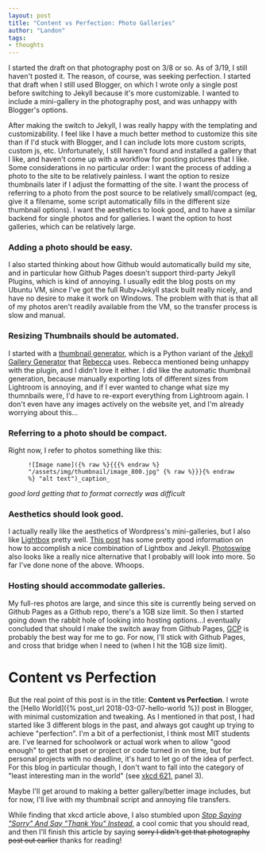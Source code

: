 ```yaml
---
layout: post
title: "Content vs Perfection: Photo Galleries"
author: "Landon"
tags:
- thoughts
---
```


I started the draft on that photography post on 3/8 or so. As of 3/19, I still haven't posted it. The reason, of course, was seeking perfection. I started that draft when I still used Blogger, on which I wrote only a single post before switching to Jekyll because it's more customizable. I wanted to include a mini-gallery in the photography post, and was unhappy with Blogger's options.

After making the switch to Jekyll, I was really happy with the templating and customizability. I feel like I have a much better method to customize this site than if I'd stuck with Blogger, and I can include lots more custom scripts, custom js, etc. Unfortunately, I still haven't found and installed a gallery that I like, and haven't come up with a workflow for posting pictures that I like. Some considerations in no particular order: I want the process of adding a photo to the site to be relatively painless. I want the option to resize thumbnails later if I adjust the formatting of the site. I want the process of referring to a photo from the post source to be relatively small/compact (eg, give it a filename, some script automatically fills in the different size thumbnail options). I want the aesthetics to look good, and to have a similar backend for single photos and for galleries. I want the option to host galleries, which can be relatively large.

### Adding a photo should be easy.

I also started thinking about how Github would automatically build my site, and in particular how Github Pages doesn't support third-party Jekyll Plugins, which is kind of annoying. I usually edit the blog posts on my Ubuntu VM, since I've got the full Ruby+Jekyll stack built really nicely, and have no desire to make it work on Windows. The problem with that is that all of my photos aren't readily available from the VM, so the transfer process is slow and manual.

### Resizing Thumbnails should be automated.
I started with a [thumbnail generator](https://github.com/lycarter/lycarter.github.com/blob/master/scripts/thumbnail_generator.py), which is a Python variant of the [Jekyll Gallery Generator](https://github.com/ggreer/jekyll-gallery-generator) that [Rebecca](https://rebecca.li) uses. Rebecca mentioned being unhappy with the plugin, and I didn't love it either. I did like the automatic thumbnail generation, because manually exporting lots of different sizes from Lightroom is annoying, and if I ever wanted to change what size my thumnbails were, I'd have to re-export everything from Lightroom again. I don't even have any images actively on the website yet, and I'm already worrying about this...

### Referring to a photo should be compact.

Right now, I refer to photos something like this:

<p><figure class="highlight"><pre><code class="language-markdown" data-lang="markdown"><span class="p">![</span><span class="nv">Image name</span><span class="p">](</span><span class="sx">{% raw %}{{{% endraw %}</span> <span class="nn">"/assets/img/thumbnail/image_800.jpg"</span> <span class="sx">{% raw %}}}{% endraw %}</span> "alt text")_caption_</code></pre></figure><em>good lord getting that to format correctly was difficult</em></p>


### Aesthetics should look good.

I actually really like the aesthetics of Wordpress's mini-galleries, but I also like [Lightbox](http://lokeshdhakar.com/projects/lightbox2/) pretty well. [This post](https://christianspecht.de/2014/03/08/generating-an-image-gallery-with-jekyll-and-lightbox2/) has some pretty good information on how to accomplish a nice combination of Lightbox and Jekyll. [Photoswipe](http://photoswipe.com/) also looks like a really nice alternative that I probably will look into more. So far I've done none of the above. Whoops.

### Hosting should accommodate galleries.

My full-res photos are large, and since this site is currently being served on Github Pages as a Github repo, there's a 1GB size limit. So then I started going down the rabbit hole of looking into hosting options...I eventually concluded that should I make the switch away from Github Pages, [GCP](https://cloud.google.com/free/) is probably the best way for me to go. For now, I'll stick with Github Pages, and cross that bridge when I need to (when I hit the 1GB size limit).

# Content vs Perfection

But the real point of this post is in the title: **Content vs Perfection**. I wrote the [Hello World]({% post_url 2018-03-07-hello-world %}) post in Blogger, with minimal customization and tweaking. As I mentioned in that post, I had started like 3 different blogs in the past, and always got caught up trying to achieve "perfection". I'm a bit of a perfectionist, I think most MIT students are. I've learned for schoolwork or actual work when to allow "good enough" to get that pset or project or code turned in on time, but for personal projects with no deadline, it's hard to let go of the idea of perfect. For this blog in particular though, I don't want to fall into the category of "least interesting man in the world" (see [xkcd 621](https://xkcd.com/621/), panel 3).

Maybe I'll get around to making a better gallery/better image includes, but for now, I'll live with my thumbnail script and annoying file transfers.

While finding that xkcd article above, I also stumbled upon _[Stop Saying "Sorry" And Say "Thank You" Instead](https://www.boredpanda.com/stop-saying-sorry-say-thank-you-comic-yao-xiao/)_, a cool comic that you should read, and then I'll finish this article by saying ~~sorry I didn't get that photography post out earlier~~ thanks for reading!